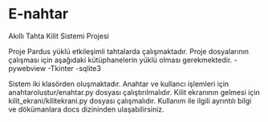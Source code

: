 # E-nahtar
Akıllı Tahta Kilit Sistemi Projesi

Proje Pardus yüklü etkileşimli tahtalarda çalışmaktadır. Proje dosyalarının çalışması için aşağıdaki kütüphanelerin yüklü olması gerekmektedir.
-pywebview
-Tkinter
-sqlite3

Sistem iki klasörden oluşmaktadır.
Anahtar ve kullancı işlemleri için anahtarolustur/enahtar.py dosyası çalıştırılmalıdır.
Kilit ekranının gelmesi için kilit_ekrani/kilitekrani.py dosyası çalışmalıdır.
Kullanım ile ilgili ayrıntılı bilgi ve dökümanlara docs dizininden ulaşabilirsiniz.
